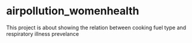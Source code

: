 # airpollution_womenhealth
This project is about showing the relation between cooking fuel type and respiratory illness prevelance
